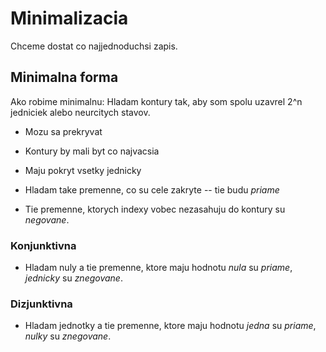 # Minimalizacia

Chceme dostat co najjednoduchsi zapis. 

## Minimalna forma

Ako robime minimalnu: Hladam kontury tak, aby som spolu uzavrel 2^n jedniciek alebo neurcitych stavov.
* Mozu sa prekryvat
* Kontury by mali byt co najvacsia
* Maju pokryt vsetky jednicky

* Hladam take premenne, co su cele zakryte -- tie budu *priame*
* Tie premenne, ktorych indexy vobec nezasahuju do kontury su *negovane*. 

### Konjunktivna

* Hladam nuly a tie premenne, ktore maju hodnotu *nula* su *priame*, *jednicky* su *znegovane*. 

### Dizjunktivna

* Hladam jednotky a tie premenne, ktore maju hodnotu *jedna* su *priame*,  *nulky* su *znegovane*.